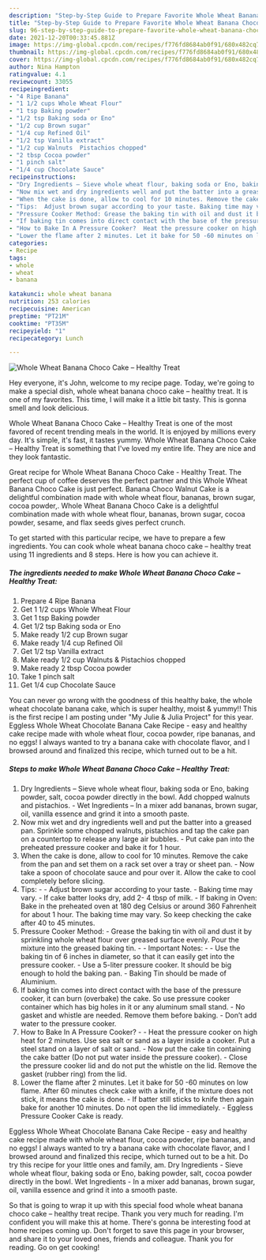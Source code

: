 ```yaml
---
description: "Step-by-Step Guide to Prepare Favorite Whole Wheat Banana Choco Cake – Healthy Treat"
title: "Step-by-Step Guide to Prepare Favorite Whole Wheat Banana Choco Cake – Healthy Treat"
slug: 96-step-by-step-guide-to-prepare-favorite-whole-wheat-banana-choco-cake-healthy-treat
date: 2021-12-20T00:33:45.881Z
image: https://img-global.cpcdn.com/recipes/f776fd8684ab0f91/680x482cq70/whole-wheat-banana-choco-cake-healthy-treat-recipe-main-photo.jpg
thumbnail: https://img-global.cpcdn.com/recipes/f776fd8684ab0f91/680x482cq70/whole-wheat-banana-choco-cake-healthy-treat-recipe-main-photo.jpg
cover: https://img-global.cpcdn.com/recipes/f776fd8684ab0f91/680x482cq70/whole-wheat-banana-choco-cake-healthy-treat-recipe-main-photo.jpg
author: Nina Hampton
ratingvalue: 4.1
reviewcount: 33055
recipeingredient:
- "4 Ripe Banana"
- "1 1/2 cups Whole Wheat Flour"
- "1 tsp Baking powder"
- "1/2 tsp Baking soda or Eno"
- "1/2 cup Brown sugar"
- "1/4 cup Refined Oil"
- "1/2 tsp Vanilla extract"
- "1/2 cup Walnuts  Pistachios chopped"
- "2 tbsp Cocoa powder"
- "1 pinch salt"
- "1/4 cup Chocolate Sauce"
recipeinstructions:
- "Dry Ingredients – Sieve whole wheat flour, baking soda or Eno, baking powder, salt, cocoa powder directly in the bowl. Add chopped walnuts and pistachios. Wet Ingredients – In a mixer add bananas, brown sugar, oil, vanilla essence and grind it into a smooth paste."
- "Now mix wet and dry ingredients well and put the batter into a greased pan. Sprinkle some chopped walnuts, pistachios and tap the cake pan on a countertop to release any large air bubbles. Put cake pan into the preheated pressure cooker and bake it for 1 hour."
- "When the cake is done, allow to cool for 10 minutes. Remove the cake from the pan and set them on a rack set over a tray or sheet pan. Now take a spoon of chocolate sauce and pour over it. Allow the cake to cool completely before slicing."
- "Tips:  Adjust brown sugar according to your taste. Baking time may vary. If cake batter looks dry, add 2- 4 tbsp of milk. If baking in Oven: Bake in the preheated oven at 180 deg Celsius or around 360 Fahrenheit for about 1 hour. The baking time may vary. So keep checking the cake after 40 to 45 minutes."
- "Pressure Cooker Method: Grease the baking tin with oil and dust it by sprinkling whole wheat flour over greased surface evenly. Pour the mixture into the greased baking tin.  Important Notes:  Use the baking tin of 6 inches in diameter, so that it can easily get into the pressure cooker. Use a 5-liter pressure cooker. It should be big enough to hold the baking pan. Baking Tin should be made of Aluminium."
- "If baking tin comes into direct contact with the base of the pressure cooker, it can burn (overbake) the cake. So use pressure cooker container which has big holes in it or any aluminum small stand. No gasket and whistle are needed. Remove them before baking. Don’t add water to the pressure cooker."
- "How to Bake In A Pressure Cooker?  Heat the pressure cooker on high heat for 2 minutes. Use sea salt or sand as a layer inside a cooker. Put a steel stand on a layer of salt or sand. Now put the cake tin containing the cake batter (Do not put water inside the pressure cooker). Close the pressure cooker lid and do not put the whistle on the lid. Remove the gasket (rubber ring) from the lid."
- "Lower the flame after 2 minutes. Let it bake for 50 -60 minutes on low flame. After 60 minutes check cake with a knife, if the mixture does not stick, it means the cake is done. If batter still sticks to knife then again bake for another 10 minutes. Do not open the lid immediately. Eggless Pressure Cooker Cake is ready."
categories:
- Recipe
tags:
- whole
- wheat
- banana

katakunci: whole wheat banana 
nutrition: 253 calories
recipecuisine: American
preptime: "PT21M"
cooktime: "PT35M"
recipeyield: "1"
recipecategory: Lunch

---
```



![Whole Wheat Banana Choco Cake – Healthy Treat](https://img-global.cpcdn.com/recipes/f776fd8684ab0f91/680x482cq70/whole-wheat-banana-choco-cake-healthy-treat-recipe-main-photo.jpg)

Hey everyone, it's John, welcome to my recipe page. Today, we're going to make a special dish, whole wheat banana choco cake – healthy treat. It is one of my favorites. This time, I will make it a little bit tasty. This is gonna smell and look delicious.

Whole Wheat Banana Choco Cake – Healthy Treat is one of the most favored of recent trending meals in the world. It is enjoyed by millions every day. It's simple, it's fast, it tastes yummy. Whole Wheat Banana Choco Cake – Healthy Treat is something that I've loved my entire life. They are nice and they look fantastic.

Great recipe for Whole Wheat Banana Choco Cake - Healthy Treat. The perfect cup of coffee deserves the perfect partner and this Whole Wheat Banana Choco Cake is just perfect. Banana Choco Walnut Cake is a delightful combination made with whole wheat flour, bananas, brown sugar, cocoa powder,. Whole Wheat Banana Choco Cake is a delightful combination made with whole wheat flour, bananas, brown sugar, cocoa powder, sesame, and flax seeds gives perfect crunch.


To get started with this particular recipe, we have to prepare a few ingredients. You can cook whole wheat banana choco cake – healthy treat using 11 ingredients and 8 steps. Here is how you can achieve it.

<!--inarticleads1-->

##### The ingredients needed to make Whole Wheat Banana Choco Cake – Healthy Treat:

1. Prepare 4 Ripe Banana
1. Get 1 1/2 cups Whole Wheat Flour
1. Get 1 tsp Baking powder
1. Get 1/2 tsp Baking soda or Eno
1. Make ready 1/2 cup Brown sugar
1. Make ready 1/4 cup Refined Oil
1. Get 1/2 tsp Vanilla extract
1. Make ready 1/2 cup Walnuts &amp; Pistachios chopped
1. Make ready 2 tbsp Cocoa powder
1. Take 1 pinch salt
1. Get 1/4 cup Chocolate Sauce


You can never go wrong with the goodness of this healthy bake, the whole wheat chocolate banana cake, which is super healthy, moist &amp; yummy!! This is the first recipe I am posting under &#34;My Julie &amp; Julia Project&#34; for this year. Eggless Whole Wheat Chocolate Banana Cake Recipe - easy and healthy cake recipe made with whole wheat flour, cocoa powder, ripe bananas, and no eggs! I always wanted to try a banana cake with chocolate flavor, and I browsed around and finalized this recipe, which turned out to be a hit. 

<!--inarticleads2-->

##### Steps to make Whole Wheat Banana Choco Cake – Healthy Treat:

1. Dry Ingredients – Sieve whole wheat flour, baking soda or Eno, baking powder, salt, cocoa powder directly in the bowl. Add chopped walnuts and pistachios. - Wet Ingredients – In a mixer add bananas, brown sugar, oil, vanilla essence and grind it into a smooth paste.
1. Now mix wet and dry ingredients well and put the batter into a greased pan. Sprinkle some chopped walnuts, pistachios and tap the cake pan on a countertop to release any large air bubbles. - Put cake pan into the preheated pressure cooker and bake it for 1 hour.
1. When the cake is done, allow to cool for 10 minutes. Remove the cake from the pan and set them on a rack set over a tray or sheet pan. - Now take a spoon of chocolate sauce and pour over it. Allow the cake to cool completely before slicing.
1. Tips: -  - Adjust brown sugar according to your taste. - Baking time may vary. - If cake batter looks dry, add 2- 4 tbsp of milk. - If baking in Oven: Bake in the preheated oven at 180 deg Celsius or around 360 Fahrenheit for about 1 hour. The baking time may vary. So keep checking the cake after 40 to 45 minutes.
1. Pressure Cooker Method: - Grease the baking tin with oil and dust it by sprinkling whole wheat flour over greased surface evenly. Pour the mixture into the greased baking tin. -  - Important Notes: -  - Use the baking tin of 6 inches in diameter, so that it can easily get into the pressure cooker. - Use a 5-liter pressure cooker. It should be big enough to hold the baking pan. - Baking Tin should be made of Aluminium.
1. If baking tin comes into direct contact with the base of the pressure cooker, it can burn (overbake) the cake. So use pressure cooker container which has big holes in it or any aluminum small stand. - No gasket and whistle are needed. Remove them before baking. - Don’t add water to the pressure cooker.
1. How to Bake In A Pressure Cooker? -  - Heat the pressure cooker on high heat for 2 minutes. Use sea salt or sand as a layer inside a cooker. Put a steel stand on a layer of salt or sand. - Now put the cake tin containing the cake batter (Do not put water inside the pressure cooker). - Close the pressure cooker lid and do not put the whistle on the lid. Remove the gasket (rubber ring) from the lid.
1. Lower the flame after 2 minutes. Let it bake for 50 -60 minutes on low flame. After 60 minutes check cake with a knife, if the mixture does not stick, it means the cake is done. - If batter still sticks to knife then again bake for another 10 minutes. Do not open the lid immediately. - Eggless Pressure Cooker Cake is ready.


Eggless Whole Wheat Chocolate Banana Cake Recipe - easy and healthy cake recipe made with whole wheat flour, cocoa powder, ripe bananas, and no eggs! I always wanted to try a banana cake with chocolate flavor, and I browsed around and finalized this recipe, which turned out to be a hit. Do try this recipe for your little ones and family, am. Dry Ingredients - Sieve whole wheat flour, baking soda or Eno, baking powder, salt, cocoa powder directly in the bowl. Wet Ingredients - In a mixer add bananas, brown sugar, oil, vanilla essence and grind it into a smooth paste. 

So that is going to wrap it up with this special food whole wheat banana choco cake – healthy treat recipe. Thank you very much for reading. I'm confident you will make this at home. There's gonna be interesting food at home recipes coming up. Don't forget to save this page in your browser, and share it to your loved ones, friends and colleague. Thank you for reading. Go on get cooking!
